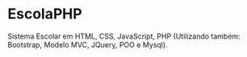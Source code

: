 # EscolaPHP
 Sistema Escolar em HTML, CSS, JavaScript, PHP (Utilizando também: Bootstrap, Modelo MVC, JQuery, POO e Mysql).
